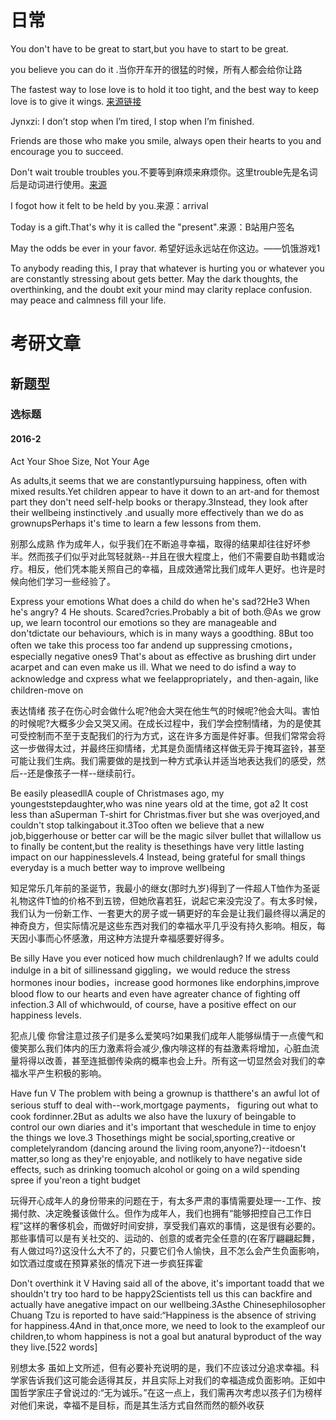 # 日常

You don't have to be great to start,but you have to start to be great.

you believe you can do it .当你开车开的很猛的时候，所有人都会给你让路

The fastest way to lose love is to hold it too tight, and the best way to keep love is to give it wings. [来源链接](https://www.bilibili.com/opus/659251628555108355)

Jynxzi: I don’t stop when I’m tired, I stop when I’m finished.

Friends are those who make you smile, always open their hearts to you and encourage you to succeed.

Don't wait trouble troubles you.不要等到麻烦来麻烦你。这里trouble先是名词后是动词进行使用。[来源](https://www.bilibili.com/video/BV1B5411Y719?t=898.8&p=7)

I fogot how it felt to be held by you.来源：arrival

Today is a gift.That's why it is called the "present".来源：B站用户签名

May the odds be ever in your favor. 希望好运永远站在你这边。——饥饿游戏1

To anybody reading this, I pray that whatever is hurting you or whatever you are constantly stressing about gets better. May the dark thoughts, the overthinking, and the doubt exit your mind may clarity replace confusion. may peace and calmness fill your life.

# 考研文章

## 新题型

### 选标题

#### 2016-2

Act Your Shoe Size, Not Your Age

As adults,it seems that we are constantlypursuing happiness, often with mixed results.Yet children appear to have it down to an art-and for themost part they don't need self-help books or therapy.3Instead, they look after their wellbeing instinctively .and usually more effectively than we do as grownupsPerhaps it's time to learn a few lessons from them.

别那么成熟
作为成年人，似乎我们在不断追寻幸福，取得的结果却往往好坏参半。然而孩子们似乎对此驾轻就熟--并且在很大程度上，他们不需要自助书籍或治疗。相反，他们凭本能关照自己的幸福，且成效通常比我们成年人更好。也许是时候向他们学习一些经验了。

Express your emotions
 What does a child do when he's sad?2He3 When he's angry? 4 He shouts. Scared?cries.Probably a bit of both.@As we grow up, we learn tocontrol our emotions so they are manageable and don'tdictate our behaviours, which is in many ways a goodthing. 8But too often we take this process too far andend up suppressing cmotions，especially negative ones9 That's about as effective as brushing dirt under acarpet and can even make us ill. What we need to do isfind a way to acknowledge and cxpress what we feelappropriately，and then-again, like children-move on

表达情绪
孩子在伤心时会做什么呢?他会大哭在他生气的时候呢?他会大叫。害怕的时候呢?大概多少会又哭又闹。在成长过程中，我们学会控制情绪，为的是使其可受控制而不至于支配我们的行为方式，这在许多方面是件好事。但我们常常会将这一步做得太过，并最终压抑情绪，尤其是负面情绪这样做无异于掩耳盗铃，甚至可能让我们生病。我们需要做的是找到一种方式承认并适当地表达我们的感受，然后--还是像孩子一样--继续前行。

 Be easily pleasedllA couple of Christmases ago, my youngeststepdaughter,who was nine years old at the time, got a2 It cost less than aSuperman T-shirt for Christmas.fiver but she was overjoyed,and couldn't stop talkingabout it.3Too often we believe that a new job,biggerhouse or better car will be the magic silver bullet that willallow us to finally be content,but the reality is thesethings have very little lasting impact on our happinesslevels.4 Instead, being grateful for small things everyday is a much better way to improve wellbeing

 知足常乐几年前的圣诞节，我最小的继女(那时九岁)得到了一件超人T恤作为圣诞礼物这件T恤的价格不到五镑，但她欣喜若狂，说起它来没完没了。有太多时候，我们认为一份新工作、一套更大的房子或一辆更好的车会是让我们最终得以满足的神奇良方，但实际情况是这些东西对我们的幸福水平几乎没有持久影响。相反，每天因小事而心怀感激，用这种方法提升幸福感要好得多。

Be silly
Have you ever noticed how much childrenlaugh? If we adults could indulge in a bit of sillinessand giggling，we would reduce the stress hormones inour bodies，increase good hormones like endorphins,improve blood flow to our hearts and even have agreater chance of fighting off infection.3 All of whichwould, of course, have a positive effect on our happiness levels.

犯点儿傻
你曾注意过孩子们是多么爱笑吗?如果我们成年人能够纵情于一点傻气和傻笑那么我们体内的压力激素将会减少,像内啡这样的有益激素将增加，心脏血流量将得以改善，甚至连抵御传染病的概率也会上升。所有这一切显然会对我们的幸福水平产生积极的影响。

Have fun
V The problem with being a grownup is thatthere's an awful lot of serious stuff to deal with--work,mortgage payments， figuring out what to cook fordinner.2But as adults we also have the luxury of beingable to control our own diaries and it's important that weschedule in time to enjoy the things we love.3 Thosethings might be social,sporting,creative or completelyrandom (dancing around the living room,anyone?)--itdoesn't matter,so long as they're enjoyable, and notlikely to have negative side effects, such as drinking toomuch alcohol or going on a wild spending spree if you'reon a tight budget

玩得开心成年人的身份带来的问题在于，有太多严肃的事情需要处理一-工作、按揭付款、决定晚餐该做什么。但作为成年人，我们也拥有“能够把控自己工作日程”这样的奢侈机会，而做好时间安排，享受我们喜欢的事情，这是很有必要的。那些事情可以是有关社交的、运动的、创意的或者完全任意的(在客厅翩翩起舞，有人做过吗?)这没什么大不了的，只要它们令人愉快，且不怎么会产生负面影响，如饮酒过度或在预算紧张的情况下进一步疯狂挥霍

Don't overthink it
V Having said all of the above, it's important toadd that we shouldn't try too hard to be happy2Scientists tell us this can backfire and actually have anegative impact on our wellbeing.3Asthe Chinesephilosopher Chuang Tzu is reported to have said:“Happiness is the absence of striving for happiness.4And in that,once more, we need to look to the exampleof our children,to whom happiness is not a goal but anatural byproduct of the way they live.[522 words]

别想太多
虽如上文所述，但有必要补充说明的是，我们不应该过分追求幸福。科学家告诉我们这可能会适得其反，并且实际上对我们的幸福造成负面影响。正如中国哲学家庄子曾说过的:“无为诚乐。”在这一点上，我们需再次考虑以孩子们为榜样对他们来说，幸福不是目标，而是其生活方式自然而然的额外收获



